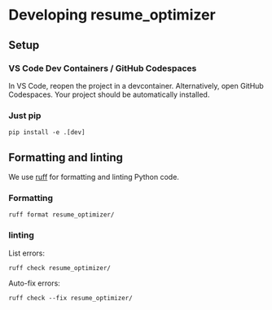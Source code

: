 # Developing resume_optimizer

## Setup

### VS Code Dev Containers / GitHub Codespaces

In VS Code, reopen the project in a devcontainer.
Alternatively, open GitHub Codespaces.
Your project should be automatically installed.

### Just pip

```
pip install -e .[dev]
```

## Formatting and linting

We use [ruff](https://docs.astral.sh/ruff/) for formatting and linting Python code.

### Formatting

```
ruff format resume_optimizer/
```

### linting

List errors:

```
ruff check resume_optimizer/
```

Auto-fix errors:

```
ruff check --fix resume_optimizer/
```